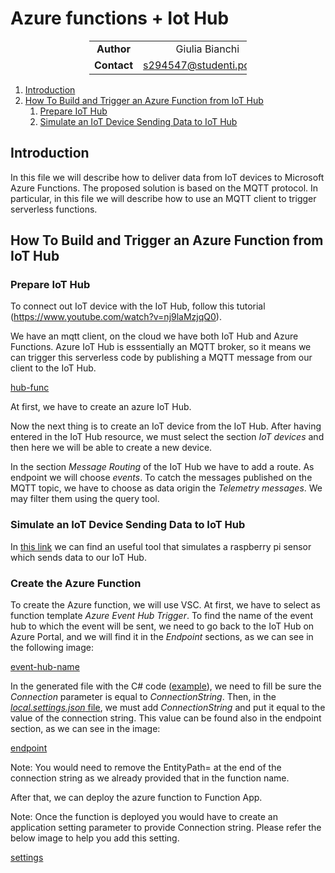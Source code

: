 # Azure functions + Iot Hub

<div style="margin-left: auto;
            margin-right: auto;
            width: 50%">

|||
|:--:|:--:|
| **Author** | Giulia Bianchi|
| **Contact** | s294547@studenti.polito.it |
</div>

1. [Introduction](#introduction)
2. [How To Build and Trigger an Azure Function from IoT Hub](#how-to-build-and-trigger-an-azure-function-from-iot-hub)
	1. [Prepare IoT Hub](#prepare-iot-hub)
    2. [Simulate an IoT Device Sending Data to IoT Hub](#simulate-an-iot-device-sending-data-to-iot-hub)

## Introduction

In this file we will describe how to deliver data from IoT devices to Microsoft Azure Functions. The proposed solution is based on the MQTT protocol. In particular, in this file we will describe how to use an MQTT client to trigger serverless functions. 

## How To Build and Trigger an Azure Function from IoT Hub

### Prepare IoT Hub
To connect out IoT device with the IoT Hub, follow this tutorial (https://www.youtube.com/watch?v=nj9laMzjqQ0). 

We have an mqtt client, on the cloud we have both IoT Hub and Azure Functions. Azure IoT Hub is esssentially an MQTT broker, so it means we can trigger this serverless code by publishing a MQTT message from our client to the IoT Hub.

[hub-func](./hub-func.png)

At first, we have to create an azure IoT Hub.

Now the next thing is to create an IoT device from the IoT Hub. After having entered in the IoT Hub resource, we must select the section *IoT devices* and then here we will be able to create a new device.

In the section *Message Routing* of the IoT Hub we have to add a route. As endpoint we will choose *events*. To catch the messages published on the MQTT topic, we have to choose as data origin the *Telemetry messages*. We may filter them using the query tool.

### Simulate an IoT Device Sending Data to IoT Hub

In [this link](https://azure-samples.github.io/raspberry-pi-web-simulator/) we can find an useful tool that simulates a raspberry pi sensor which sends data to our IoT Hub. 

### Create the Azure Function

To create the Azure function, we will use VSC. At first, we have to select as function template *Azure Event Hub Trigger*. To find the name of the event hub to which the event will be sent, we need to go back to the IoT Hub on Azure Portal, and we will find it in the *Endpoint* sections, as we can see in the following image:

[event-hub-name](./event-hub-name.png)

In the generated file with the C# code ([example](./project/EventHubTrigger1.cs)), we need to fill be sure the *Connection* parameter is equal to *ConnectionString*. Then, in the [*local.settings.json* file](./project/local.settings.json), we must add *ConnectionString* and put it equal to the value of the connection string. This value can be found also in the endpoint section, as we can see in the image:

[endpoint](./endpoint.png)

Note: You would need to remove the EntityPath=<Event Hub Instance Name> at the end of the connection string as we already provided that in the function name.

After that, we can deploy the azure function to Function App.

Note: Once the function is deployed you would have to create an application setting parameter to provide Connection string. Please refer the below image to help you add this setting.

[settings](./settings.png)